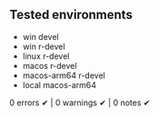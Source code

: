 ## Tested environments

- win devel
- win r-devel
- linux r-devel
- macos r-devel
- macos-arm64 r-devel
- local macos-arm64

0 errors ✔ | 0 warnings ✔ | 0 notes ✔
